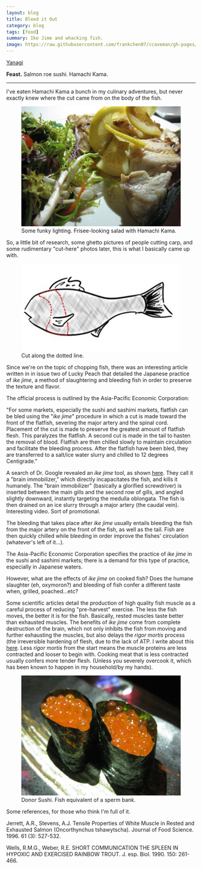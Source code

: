 ```yaml
---
layout: blog
title: Bleed it Out
category: blog
tags: [food]  
summary: Ike Jime and whacking fish.
image: https://raw.githubusercontent.com/frankchen07/ccaveman/gh-pages/images/blog/111612_fish_collar_courtesy_fc.jpg
---
```


[Yanagi](http://www.yelp.com/biz/yanagi-japanese-bistro-redondo-beach)

**Feast.** Salmon roe sushi. Hamachi Kama.

---

I've eaten Hamachi Kama a bunch in my culinary adventures, but never exactly knew where the cut came from on the body of the fish.

<figure>
    <img src="https://raw.githubusercontent.com/frankchen07/ccaveman/gh-pages/images/blog/081712_yanagi_3_courtesy_fc.jpg"></img>
    <figcaption>Some funky lighting. Frisee-looking salad with Hamachi Kama.</figcaption>
</figure>

So, a little bit of research, some ghetto pictures of people cutting carp, and some rudimentary "cut-here" photos later, this is what I basically came up with.

<figure>
    <img src="https://raw.githubusercontent.com/frankchen07/ccaveman/gh-pages/images/blog/111612_fish_collar_courtesy_fc.jpg"></img>
    <figcaption>Cut along the dotted line.</figcaption>
</figure>

Since we're on the topic of chopping fish, there was an interesting article written in in issue two of Lucky Peach that detailed the Japanese practice of *ike jime*, a method of slaughtering and bleeding fish in order to preserve the texture and flavor.

The official process is outlined by the Asia-Pacific Economic Corporation:

"For some markets, especially the sushi and sashimi markets, flatfish can be bled using the "*ike jime*" procedure in which a cut is made toward the front of the flatfish, severing the major artery and the spinal cord. Placement of the cut is made to preserve the greatest amount of flatfish flesh. This paralyzes the flatfish. A second cut is made in the tail to hasten the removal of blood. Flatfish are then chilled slowly to maintain circulation and facilitate the bleeding process. After the flatfish have been bled, they are transferred to a salt/ice water slurry and chilled to 12 degrees Centigrade."

A search of Dr. Google revealed an *ike jime* tool, as shown [here](http://www.youtube.com/watch?v=PY9ELfzzsgA). They call it a "brain immobilizer," which directly incapacitates the fish, and kills it humanely. The "brain immobilizer" (basically a glorified screwdriver) is inserted between the main gills and the second row of gills, and angled slightly downward, instantly targeting the medulla oblongata. The fish is then drained on an ice slurry through a major artery (the caudal vein). Interesting video. Sort of promotional.

The bleeding that takes place after *ike jime* usually entails bleeding the fish from the major artery on the front of the fish, as well as the tail. Fish are then quickly chilled while bleeding in order improve the fishes' circulation (whatever's left of it...).

The Asia-Pacific Economic Corporation specifies the practice of *ike jime* in the sushi and sashimi markets; there is a demand for this type of practice, especially in Japanese waters.

However, what are the effects of *ike jime* on cooked fish? Does the humane slaughter (eh, oxymoron?) and bleeding of fish confer a different taste when, grilled, poached...etc?

Some scientific articles detail the production of high quality fish muscle as a careful process of reducing "pre-harvest" exercise. The less the fish moves, the better it is for the fish. Basically, rested muscles taste better than exhausted muscles. The benefits of *ike jime* come from complete destruction of the brain, which not only inhibits the fish from moving and further exhausting the muscles, but also delays the *rigor mortis* process (the irreversible hardening of flesh, due to the lack of ATP. I write about this [here](http://frankchen07.github.io/ccaveman/blog/the-p-word.html). Less *rigor mortis* from the start means the muscle proteins are less contracted and looser to begin with. Cooking meat that is less contracted usually confers more tender flesh. (Unless you severely overcook it, which has been known to happen in my household/by my hands).

<figure>
    <img src="https://raw.githubusercontent.com/frankchen07/ccaveman/gh-pages/images/blog/081712_yanagi_2_courtesy_fc.jpg"></img>
    <figcaption>Donor Sushi. Fish equivalent of a sperm bank.</figcaption>
</figure>

Some references, for those who think I'm full of it.

Jerrett, A.R., Stevens, A.J. Tensile Properties of White Muscle in Rested and Exhausted Salmon (Oncorthynchus tshawytscha). Journal of Food Science. 1996. 61 (3): 527-532.

Wells, R.M.G., Weber, R.E. SHORT COMMUNICATION THE SPLEEN IN HYPOXIC AND EXERCISED RAINBOW TROUT. J. esp. Biol. 1990. 150: 261-466.
